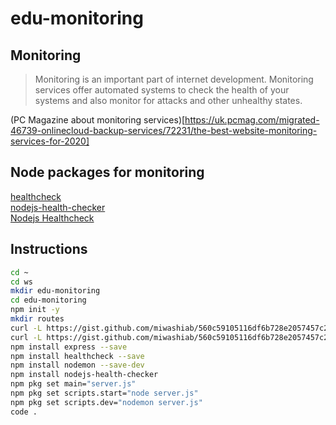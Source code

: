 # edu-monitoring

## Monitoring

> Monitoring is an important part of internet development. Monitoring services offer automated systems to check the health of your systems and also monitor for attacks and other unhealthy states.

(PC Magazine about monitoring services)[https://uk.pcmag.com/migrated-46739-onlinecloud-backup-services/72231/the-best-website-monitoring-services-for-2020]  

## Node packages for monitoring

[healthcheck](https://www.npmjs.com/package/healthcheck)  
[nodejs-health-checker](https://www.npmjs.com/package/nodejs-health-checker)  
[Nodejs Healthcheck](https://www.npmjs.com/package/@hmcts/nodejs-healthcheck)  


## Instructions

```bash
cd ~
cd ws
mkdir edu-monitoring
cd edu-monitoring
npm init -y
mkdir routes
curl -L https://gist.github.com/miwashiab/560c59105116df6b728e2057457c246a/raw/server.js -o server.js
curl -L https://gist.github.com/miwashiab/560c59105116df6b728e2057457c246a/raw/server.js -o ./routes/healthcheck.js
npm install express --save
npm install healthcheck --save
npm install nodemon --save-dev
npm install nodejs-health-checker
npm pkg set main="server.js"
npm pkg set scripts.start="node server.js" 
npm pkg set scripts.dev="nodemon server.js" 
code .
```
